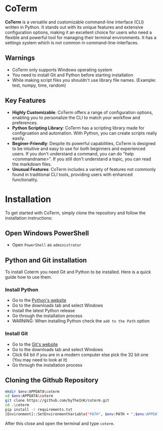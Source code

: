 # CoTerm

**CoTerm** is a versatile and customizable command-line interface (CLI) written in Python. It stands out with its unique features and extensive configuration options, making it an excellent choice for users who need a flexible and powerful tool for managing their terminal environments. It has a settings system which is not common in command-line-interfaces.

## Warnings
- CoTerm only supports Windows operating system
- You need to install Git and Python before starting installation
- While making script files you shouldn't use library file names. (Example: test, numpy, time, random)
## Key Features

- **Highly Customizable**: CoTerm offers a range of configuration options, enabling you to personalize the CLI to match your workflow and preferences.
- **Python Scripting Library**: CoTerm has a scripting library made for configruation and automation. With Python, you can create scripts really easily.
- **Beginer-Friendly**: Despite its powerful capabilities, CoTerm is designed to be intuitive and easy to use for both beginners and experienced users. If you don't understand a command, you can do "help \<commandname>". If you still don't understand a topic, you can read the markdown files.
- **Unusual Features**: CoTerm includes a variety of features not commonly found in traditional CLI tools, providing users with enhanced functionality.

# Installation

To get started with CoTerm, simply clone the repository and follow the installation instructions:

## Open Windows PowerShell
- Open `PowerShell` as `administrator`

## Python and Git installation
To install Coterm you need Git and Python to be installed. Here is a quick guide how to use them.

### Install Python
- Go to the [Python's website](https://www.python.org/)
- Go to the downloads tab and select Windows
- Install the latest Python release
- Go through the installation process
- WARNING: When installing Python check the `add to the Path` option

### Install Git
- Go to the [Git's website](https://git-scm.com/)
- Go to the downloads tab and select Windows
- Click 64 bit if you are in a modern computer else pick the 32 bit one (You may need to look at It)
- Go through the installation process

## Cloning the Github Repository
```bash
mkdir $env:APPDATA\coterm
cd $env:APPDATA\coterm
git clone https://github.com/byTheInK/coterm.git
cd .\coterm
pip install -r requirements.txt
[Environment]::SetEnvironmentVariable("PATH", $env:PATH + ";$env:APPDATA\coterm\coterm", [EnvironmentVariableTarget]::Machine)
```
After this close and open the terminal and type `coterm`.
